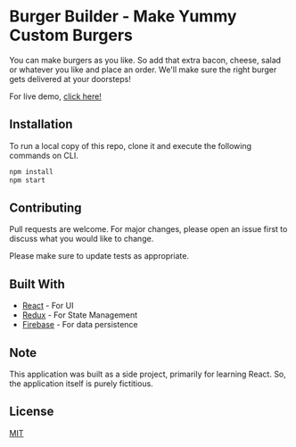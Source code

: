 # Burger Builder - Make Yummy Custom Burgers

You can make burgers as you like. So add that extra bacon, cheese, salad or whatever you like and place an order. We'll make sure the right burger gets delivered at your doorsteps!

For live demo, [click here!](https://burger-builder-dfd0c.web.app/)

## Installation

To run a local copy of this repo, clone it and execute the following commands on CLI.

```bash
npm install
npm start
```

## Contributing

Pull requests are welcome. For major changes, please open an issue first to discuss what you would like to change.

Please make sure to update tests as appropriate.

## Built With

- [React](https://reactjs.org/) - For UI
- [Redux](https://redux.js.org/) - For State Management
- [Firebase](https://firebase.google.com/) - For data persistence

## Note

This application was built as a side project, primarily for learning React. So, the application itself is purely fictitious.

## License

[MIT](https://choosealicense.com/licenses/mit/)
